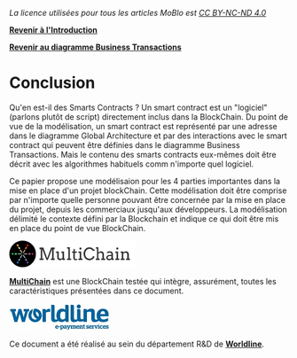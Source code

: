 _La licence utilisées pour tous les articles MoBlo est_ [_CC BY-NC-ND 4.0_](https://creativecommons.org/licenses/by-nc-nd/4.0/)

[**Revenir à l'Introduction**](/README.md)

[**Revenir au diagramme Business Transactions**](/05-bt.md)

# Conclusion

Qu'en est-il des Smarts Contracts ? Un smart contract est un "logiciel" \(parlons plutôt de script\) directement inclus dans la BlockChain. Du point de vue de la modélisation, un smart contract est représenté par une adresse dans le diagramme Global Architecture et par des interactions avec le smart contract qui peuvent être définies dans le diagramme Business Transactions. Mais le contenu des smarts contracts eux-mêmes doit être décrit avec les algorithmes habituels comm n'importe quel logiciel.

Ce papier propose une modélisaion pour les 4 parties importantes dans la mise en place d'un projet blockChain. Cette modélisation doit être comprise par n'importe quelle personne pouvant être concernée par la mise en place du projet, depuis les commerciaux jusqu'aux développeurs. La modélisation délimité le contexte défini par la Blockchain et indique ce qui doit être mis en place du point de vue BlockChain.

[![](/Img/multichain-logo-248x48.png)](http://www.multichain.com/)

[**MultiChain**](http://www.multichain.com/) est une BlockChain testée qui intègre, assurément, toutes les caractéristiques présentées dans ce document.

[![](/Img/WorldLine-Logo-petit.jpg)](https://worldline.com)

Ce document a été réalisé au sein du département R&D de [**Worldline**](https://worldline.com).

